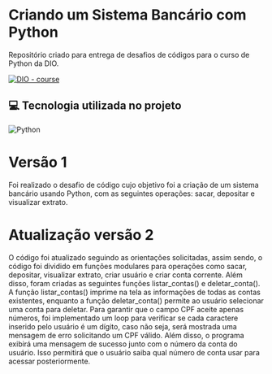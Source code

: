 # Criando um Sistema Bancário com Python 
Repositório criado para entrega de desafios de códigos para o curso de Python da DIO. 


 <a href="https://dio.me/"><img src="https://img.shields.io/badge/DIO-Course-28DA77?logo=youtube" alt="DIO - course"></a>


## 💻 Tecnologia utilizada no projeto
![Python](https://img.shields.io/badge/python-3670A0?style=for-the-badge&logo=python&logoColor=ffdd54) 

# Versão 1
Foi realizado o desafio de código cujo objetivo foi a criação de um sistema bancário usando Python, com as seguintes operações: sacar, depositar e visualizar extrato.

# Atualização versão 2
O código foi atualizado seguindo as orientações solicitadas, assim sendo, o código foi  dividido em funções modulares para operações como sacar, depositar, visualizar extrato, criar usuário e criar conta corrente. Além disso, foram criadas as seguintes funções listar_contas() e deletar_conta(). A função listar_contas() imprime na tela as informações de todas as contas existentes, enquanto a função deletar_conta() permite ao usuário selecionar uma conta para deletar. Para garantir que o campo CPF aceite apenas números, foi implementado um loop para verificar se cada caractere inserido pelo usuário é um dígito, caso não seja, será mostrada uma mensagem de erro solicitando um CPF válido. Além disso, o programa exibirá uma mensagem de sucesso junto com o número da conta do usuário. Isso permitirá que o usuário saiba qual número de conta usar para acessar posteriormente.  

